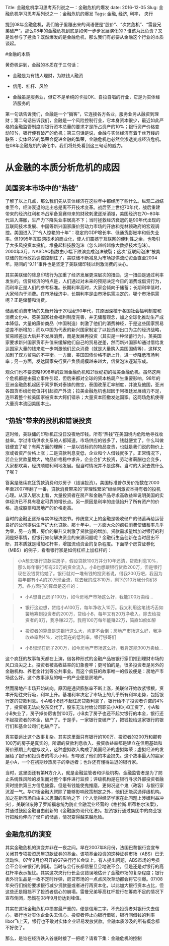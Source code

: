 Title: 金融危机学习思考系列说之一：金融危机的爆发
date: 2016-12-05
Slug: 金融危机学习思考系列说之一：金融危机的爆发
Tags: 金融, 经济, 利率， 央行



提到08年金融危机，我们脑子里蹦出来的词语便是“股价”、“次贷危机”、“雷曼兄弟破产”。那么08年的金融危机到底是如何一步步发展演化的？谁该为此负责？又是谁参与了拯救？既然爆发的是金融危机，那么我们有必要从金融这个行业的本质谈起。

#金融的本质

黄奇帆讲到，金融的本质在于三句话：

* 金融是为有钱人理财，为缺钱人融资

* 信用、杠杆、风险

* 金融虽是服务业，但它不是单纯的卡拉OK、自拉自唱的行业，它是为实体经济服务的



第一句话告诉我们，金融是一个“掮客”，它连接各方各业，服务业务从融资到理财；第二句话告诉我们，金融是一个风险控制行业，它本身资本很少，最近如此严格的金融监管制度对银行资本总量的要求才是所占资产的10%；银行资产价格变动10%，银行便有破产的危机；第三句话是说，金融与实体经济有着千丝万缕的联系：实体经济的繁荣会促进金融的繁荣，金融危机也必然会渗透变成经济危机。在08年金融危机的演化中，我们将处处看到这三句话的威力。

# 从金融的本质分析危机的成因

## 美国资本市场中的“热钱”

了解了以上几点，那么我们先从实体经济在这些年中都经历了些什么。纵观二战结束至今，经济衰退的走出总是离不开技术变革。战后至上世纪70年代，战后重建带来的经济红利和冷战军备竞赛带来的财政刺激逐渐消褪，美国经济在70~80年代进入滞胀，生产力下降失业率居高不下；当时拯救经济衰退的是90年代出现的互联网技术发展、中国等新兴国家廉价劳动力市场的开放和克林顿政府的宏观调控。美国进入了“令人惊艳的十年”：稳定的GDP增长率、低通货膨胀率和低失业率。但1995年互联网技术的商业化，使人们震撼于互联网的便利性之余，也吸引了大多风投资本投机，堆叠起科技股泡沫（怎么越听越像大数据技术泡沫）。2000年3月，NASDAQ指数由小幅下跌演变成泡沫破裂；这次“互联网泡沫”被美联储的货币政策调控控制住了，美联储不断减息为市场提供流动资金直至2004年。期间的“9.11”事件也是坚定了美联储印钱以刺激消费的决心。



其实美联储的降息印钱行为加重了经济发展更深层次的扭曲，这一扭曲是通过利率发生的。信贷经济的特点是，人们通过对未来的预期决定今日的消费或借贷行为，而利率正是人们的参考标准。长期利率高时，大家会倾向于储蓄；长期利率低时，大家倾向于消费。在市场经济中，长期利率是由市场供需决定的。哪个市场供需呢？正是储蓄和消费。



储蓄和消费市场的失衡开始于20世纪90年代，其原因深植于各国社会福利制度和消费文化中。英美国家社会福利制度完善，并无储蓄观念，加之全球化推动生产成本降低，大量的廉价商品（中国制造）刺激了他们的消费神经，于是这些国家贸易逆差不断增加；而以中国为代表的新兴国家制定了以投资和出口为主的经济战略，贸易顺差加大后并不发展消费，而是发展再投资（其实是一种储蓄行为）。英美国家要求新兴国家货币升值来缓解他们自己的贸易逆差，然而新兴国家却通过借给发达国家大量的钱来进一步刺激他们民众消费（就是大量购入美国国债等），这样又加剧了双方贸易的不平衡。一方面，美国国债价格不断上升，进一步降低市场利率；另一方面，发达国家央行资产负债规模越来越大，信贷泡沫逐渐形成。



观众们也不要忽略1998年的亚洲金融危机和21世纪初的拉美金融危机。虽然这两个危机都是由孤立事件引起，但后来都对全球的资本格局产生重要影响。98年的亚洲金融危机起因于索罗斯对泰铢的做空，泰国改革汇率制度，并波及他国，亚洲各国货币纷纷贬值并引起资产外流；拉美金融危机也起因于阿根廷发展动力不足，连带着整个拉美国家被资本大鳄们错杀；大量资本回撤发达国家。这两场危机使得大量资本流回美国本土。



## “热钱”带来的投机和错误投资

这时候，美联储的印钞机正没日没夜地印钱。所有“热钱”在美国境内危险地寻找收益率。学过市场供求关系的人都知道，市场供应的钱多了，钱就便宜了。什么叫做钱便宜了呢？有两方面的理解：一是以钱标的的物品变贵，也就是我们说的物价上涨或者资产价格上涨；二是贷款利息变低，企业和个人借钱就多了。正常情况下，若企业贷款量增大，物品价格稳中求升，企业会扩大投资，劳动者薪酬也会变多，大家都欢喜，经济顺顺利利地发展。但当时情况并不是这样。当时的大家去做什么了呢？



答案是继续疯狂贷款消费和炒房子（错误投资）。美国标准普尔房价指数在2000年至2007年翻了一番，贷款消费带来的“非理性繁荣”继续刺激资本持有者的投机心理。从深入层次上看，大量投资者在房产和金融产品寻求高收益率说明美国的实体经济已不具有稳定可靠的增长点。另一原因是利率的走低抬升了所有资产的价格，造成股票和房地产的价格走高。



当时的金融正逐渐与实体经济脱节。传统意义上的金融是吸收储户的储蓄再给运营良好的公司提供生产扩大化贷款。那十年中，一方面大众的疯狂消费使储蓄率几乎为零，另一方面，房价的攀升又刺激了贷款量的增加。贷款需求量增加对银行的利润是好事情，但银行如何解决资金的来源问题呢？金融衍生品创新在当时层出不断，其本质就是增加杠杆率，增加流动资金的复杂程度。下面举个房贷证券化（MBS）的例子，看看银行家是如何杠杆上加杠杆的：



>小A想去银行贷款买房子，假设贷款100万并分10年还清，贷款利息10%，那么每年银行都有20万的资金流入。小B也想跟银行贷款200万，但是银行现在没钱贷给她了。银行就对一堆有钱的投资者说，借我200万吧，我因为每年都有小A的20万现金流，除去我的成本10万，剩下的10万我分你们8万。各方面打的算盘是这样的：

>* 小A想自己房子100万，如今房地产市场这么好，我能200万卖给...

>* 银行这边想，贷给小A100万，每年净收入10万。我又利用这笔钱巧舌如簧地筹到投资者的200万，贷给小B，每年又有20万净收入。除去给投资者的8万，我净赚22万。我用100万每年能赚22万，简直如痴如醉

>* 投资者的算盘是这银行这么大，肯定不会倒；房地产市场这么好，我净收益率到4%，对比现在的低利率，银行够哥们

>* 小B想现在房子200万，如今房地产市场这么好，我肯定能300万卖给...



这个疯狂的故事每天都在上演，借各种形式的金融产品被银行家们推到理财市场的风口浪尖之上。投资者被高收益率的幻象套牢；更可怕的是，很多投资者是另外的金融机构、养老金计划等公共事业。而这个疯狂的故事唯一的假设便是：房地产市场这么好。这个故事涉及的唯一的产业便是房地产。



然而房地产市场开始转向。原因是通货膨胀率不断上涨，美联储开始收紧银根，资本开始往央行吸，利率上升。基准利率决定了市场上的几乎所有利率走势，包括银行定的贷款利息。小A和小B还不起住房贷款利息了，银行给不了投资者许诺的4%了，投资者无法向股东交代了，股东无法付给公司职员小A和小B工资了，小A和小B失业了，房子掉价厉害到100万，小B卖了房子也还不起欠银行的本金，银行还不起投资者的本金，破产了。于是乎，一家银行变破产了，把钱投给这家银行的银行们和基金公司们也破产了。



真实要远比这个故事复杂。其实这里面只有银行的100万、投资者的200万和那套100万的房子是真实的，所谓的贷款利息收入、投资收益率都是建立在信用基础和房价预期上的虚拟收入，这种虚拟收入构成了美国经济的虚拟繁荣；虚拟经济的发展给了银行和投资者的零头小利，却导致了他们的本金损失。这个故事最大的赢家是小A，一个在初期炒热房子的幸运者；也许还有懂得进退的银行家。



当时，这里面还有第N方介入，就是金融监管者和评级机构。金融监管者是为了防止系统性风险的发生而对整个事件进行监控；评级机构是在银行寻求外部投资者融资时提供第三方信息披露。但是有钱能使鬼推磨，更何况这个鬼（政客）与银行家沆瀣一气。华尔街金融大鳄除了能够影响政策制定之外，他们还能买通评级机构。加之在新市场自由主义思潮的影响之下（个人觉得经济学家在此问题上涉嫌利益冲突），美联储废除了罗斯福总统为防止金融混业经营的《格拉斯.斯蒂格尔法案》，并通过鼓励金融自由创新的《金融服务现代化法》。投资银行通过集团中的商业银行把触角伸向了储户的储蓄，情况变得越来越危险。



## 金融危机的演变



其实金融危机的演变并非在一夜之间。早在2007年8月份，法国巴黎银行变宣布关闭其专项投资房屋贷款证券的基金。该项基金投资的这种证券市场（ABS）已无流动性。07年9月份召开的G7央行行长会议上，有人提出问题，ABS市场的亏损会不会带来银行的倒闭。当时与会行长都信誓旦旦地说不会，但是还是对银行的高杠杆率表示担忧。其实这次央行行长会议错误地估计了金融市场的复杂程度；银行表外衍生品是一枚不定时炸弹，房贷市场的一点点风吹草动都会将它引爆。07/08年央行们纷纷要求银行减少贷款量或者进行再资本化，以此加大银行资本占比，但这些还是阻挡不了投资者信心的崩塌。雷曼兄弟等高杠杆投行在筹款不足的情况下宣布倒闭，恐慌在08年9月份达到峰值。



其实在这场金融危机中损害最严重的，便是信用二字。不光投资者对银行失去信心，银行也对实体企业失去信心。投资者停止向银行借钱，银行间借钱的利率libor飞上天，银行也不敢对实体企业轻易发放贷款。金融本质涉及的所有概念都不好使了。



那么，是谁在经济跌入谷底时接了一把呢？请看下集：金融危机的控制



















